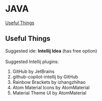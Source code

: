 # JAVA
<a href="#useful-things">Useful Things</a>

<h2 id="useful-things">Useful Things</h2>
Suggested ide: <strong>Intellij Idea</strong> (has free option)<br><br>
Suggested Intellij plugins: <br>
<ol>
  <li>GitHub by JetBrains</li>
  <li>github-copilot-intellij by GitHub</li>
  <li>Rainbow Brackets by izhangzhihao</li>
  <li>Atom Material Icons by AtomMaterial</li>
  <li>Material Theme UI by AtomMaterial</li>
</ol>
